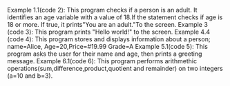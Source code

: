 Example 1.1(code 2): This program checks if a person is an adult. It identifies an age variable with a value of 18.If the statement checks if age is 18 or more. If true, it prints"You are an adult."To the screen. 
Example 3 (code 3): This program prints "Hello world!" to the screen.
Example 4.4 (code 4): This program stores and displays information about a person; name=Alice, Age=20,Price=#19.99 Grade=A
Example 5.1(code 5): This program asks the user for their name and age, then prints a greeting message. 
Example 6.1(code 6): This program performs arithmethic operations(sum,difference,product,quotient and remainder) on two integers (a=10 and b=3).
